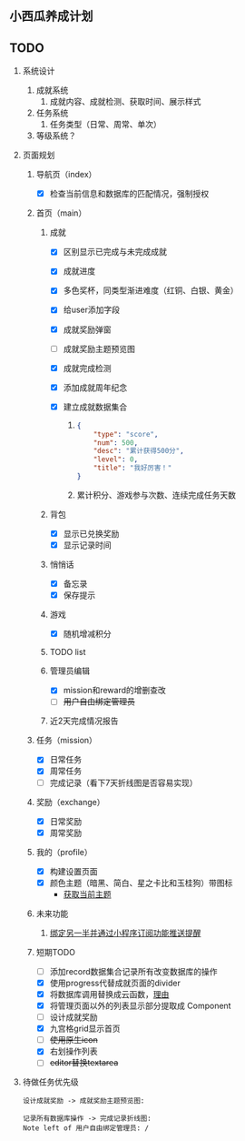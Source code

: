 ## 小西瓜养成计划

## TODO

1. 系统设计
   1. 成就系统
      1. 成就内容、成就检测、获取时间、展示样式
   2. 任务系统
      1. 任务类型（日常、周常、单次）
   3. 等级系统？

2. 页面规划
   1. 导航页（index）
      - [x]  检查当前信息和数据库的匹配情况，强制授权

   2. 首页（main）
      1. 成就
         - [x] 区别显示已完成与未完成成就

         - [x] 成就进度

         - [x] 多色奖杯，同类型渐进难度（红铜、白银、黄金）

         - [x] 给user添加字段

         - [x] 成就奖励弹窗

         - [ ] 成就奖励主题预览图
         
         - [x] 成就完成检测
         
         - [x] 添加成就周年纪念
         
         - [x] 建立成就数据集合
           1. ```json
              {
                  "type": "score",
                  "num": 500,
                  "desc": "累计获得500分",
                  "level": 0,
                  "title": "我好厉害！"
              }
              ```
           
           1. 累计积分、游戏参与次数、连续完成任务天数
         
      2. 背包
         - [x]  显示已兑换奖励
         - [x]  显示记录时间
      
      3. 悄悄话
         - [x] 备忘录
         - [x] 保存提示
      
      4. 游戏
         - [x] 随机增减积分

      5. TODO list

      6. 管理员编辑
      
         - [x] mission和reward的增删查改
         - [ ] ~~用户自由绑定管理员~~

      7. 近2天完成情况报告
      
   3. 任务（mission）
      - [x]  日常任务
      - [x]  周常任务
      - [ ]  完成记录（看下7天折线图是否容易实现）

   4. 奖励（exchange）
      - [x]  日常奖励
      - [x]  周常奖励

   5. 我的（profile）
      
      - [x] 构建设置页面
      - [x] 颜色主题（暗黑、简白、星之卡比和玉桂狗）带图标
        - [获取当前主题](https://developers.weixin.qq.com/miniprogram/dev/api/base/system/wx.getSystemInfoSync.html)
      
   6. 未来功能
      1. [绑定另一半并通过小程序订阅功能推送提醒](https://www.zhihu.com/question/52719661)

   7. 短期TODO

      - [ ] 添加record数据集合记录所有改变数据库的操作
      - [x] 使用progress代替成就页面的divider
      - [x] 将数据库调用替换成云函数，[理由](https://developers.weixin.qq.com/community/develop/doc/00008603b683680f5d4caf69355c00)
      - [x] 将管理页面以外的列表显示部分提取成 Component
      - [ ] 设计成就奖励
      - [x] 九宫格grid显示首页
      - [ ] ~~使用原生icon~~
      - [x] 右划操作列表
      - [ ] ~~editor替换textarea~~

3. 待做任务优先级

   ```sequence
   设计成就奖励 -> 成就奖励主题预览图:
   
   记录所有数据库操作 -> 完成记录折线图: 
   Note left of 用户自由绑定管理员: /
   ```
